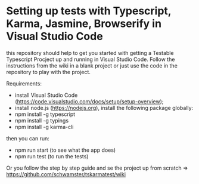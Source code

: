 # Setting up tests with Typescript, Karma, Jasmine, Browserify in Visual Studio Code

this repository should help to get you started with getting a Testable Typescript Procject up and running in Visual Studio Code.
Follow the instructions from the wiki in a blank project or just use the code in the repository to play with the project.

Requirements: 
- install Visual Studio Code (https://code.visualstudio.com/docs/setup/setup-overview);
- install node.js (https://nodejs.org), install the following package globally:
- npm install -g typescript
- npm install -g typings
- npm install -g karma-cli

then you can run:
- npm run start   (to see what the app does)
- npm run test    (to run the tests)

Or you follow the step by step guide and se the project up from scratch => https://github.com/schwamster/tskarmatest/wiki
